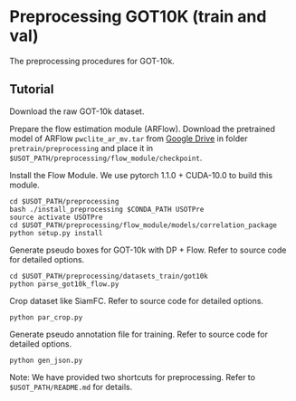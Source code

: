 # Preprocessing GOT10K (train and val)

The preprocessing procedures for GOT-10k.

## Tutorial

Download the raw GOT-10k dataset.

Prepare the flow estimation module (ARFlow).
Download the pretrained model of ARFlow `pwclite_ar_mv.tar` 
from [Google Drive](https://drive.google.com/drive/folders/1oa5fJN_QicIF1aJ-Uth2IQaY_bOW49Ia?usp=sharing)
in folder `pretrain/preprocessing` and place it in 
`$USOT_PATH/preprocessing/flow_module/checkpoint`.

Install the Flow Module. We use pytorch 1.1.0 + CUDA-10.0 to build this module.
 
```shell
cd $USOT_PATH/preprocessing
bash ./install_preprocessing $CONDA_PATH USOTPre
source activate USOTPre
cd $USOT_PATH/preprocessing/flow_module/models/correlation_package
python setup.py install
```

Generate pseudo boxes for GOT-10k with DP + Flow. 
 Refer to source code for detailed options.
 
```shell
cd $USOT_PATH/preprocessing/datasets_train/got10k
python parse_got10k_flow.py
```

Crop dataset like SiamFC. 
 Refer to source code for detailed options.
 
```shell
python par_crop.py
```

Generate pseudo annotation file for training.
 Refer to source code for detailed options.
 
```shell
python gen_json.py
```

Note: We have provided two shortcuts for preprocessing. 
 Refer to `$USOT_PATH/README.md` for details.
